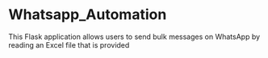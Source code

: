 # Whatsapp_Automation
This Flask application allows users to send bulk messages on WhatsApp by reading an Excel file that is provided
